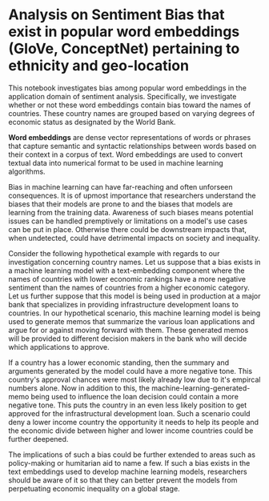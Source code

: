 # Analysis on Sentiment Bias that exist in popular word embeddings (GloVe, ConceptNet) pertaining to ethnicity and geo-location

This notebook investigates bias among popular word embeddings in the application domain of sentiment analysis. Specifically, we investigate whether or not these word embeddings contain bias toward the names of countries. These country names are grouped based on varying degrees of economic status as designated by the World Bank.

**Word embeddings** are dense vector representations of words or phrases that capture semantic and syntactic relationships between words based on their context in a corpus of text. Word embeddings are used to convert textual data into numerical format to be used in machine learning algorithms. 

Bias in machine learning can have far-reaching and often unforseen consequences. It is of upmost importance that researchers understand the biases that their models are prone to and the biases that models are learning from the training data. Awareness of such biases means potential issues can be handled premptively or limitations on a model's use cases can be put in place. Otherwise there could be downstream impacts that, when undetected, could have detrimental impacts on society and inequality.


Consider the following hypothetical example with regards to our investigation concerning country names. Let us suppose that a bias exists in a machine learning model with a text-embedding component where the names of countries with lower economic rankings have a more negative sentiment than the names of countries from a higher economic category. Let us further suppose that this model is being used in production at a major bank that specializes in providing infrastructure development loans to countries. In our hypothetical scenario, this machine learning model is being used to generate memos that summarize the various loan applications and argue for or against moving forward with them. These generated memos will be provided to different decision makers in the bank who will decide which applications to approve.


If a country has a lower economic standing, then the summary and arguments generated by the model could have a more negative tone. This country's approval chances were most likely already low due to it's empircal numbers alone. Now in addition to this, the machine-learning-generated-memo being used to influence the loan decision could contain a more negative tone. This puts the country in an even less likely position to get approved for the infrastructural development loan. Such a scenario could deny a lower income country the opportunity it needs to help its people and the economic divide between higher and lower income countries could be further deepened.


The implications of such a bias could be further extended to areas such as policy-making or humitarian aid to name a few. If such a bias exists in the text embeddings used to develop machine learning models, researchers should be aware of it so that they can better prevent the models from perpetuating economic inequality on a global stage.